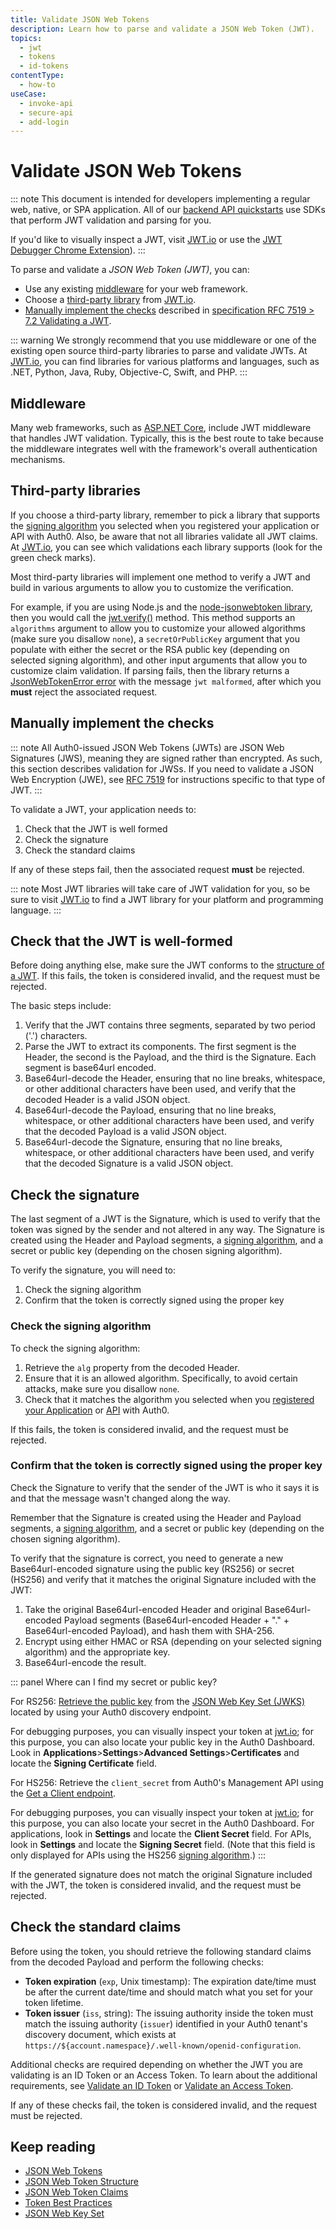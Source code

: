 ```yaml
---
title: Validate JSON Web Tokens
description: Learn how to parse and validate a JSON Web Token (JWT).
topics:
  - jwt
  - tokens
  - id-tokens
contentType:
  - how-to
useCase:
  - invoke-api
  - secure-api
  - add-login
---
```

# Validate JSON Web Tokens

::: note
This document is intended for developers implementing a regular web, native, or SPA application. All of our [backend API quickstarts](/quickstart/backend) use SDKs that perform JWT validation and parsing for you.

If you'd like to visually inspect a JWT, visit [JWT.io](https://jwt.io/) or use the [JWT Debugger Chrome Extension](https://chrome.google.com/webstore/detail/jwt-debugger/ppmmlchacdbknfphdeafcbmklcghghmd?hl=en)).
:::

To parse and validate a <dfn data-key="json-web-token">JSON Web Token (JWT)</dfn>, you can:

* Use any existing [middleware](#middleware) for your web framework.
* Choose a [third-party library](#third-party-libraries) from [JWT.io](https://jwt.io/#libraries-io).
* [Manually implement the checks](#manually-implement-the-checks) described in [specification RFC 7519 > 7.2 Validating a JWT](https://tools.ietf.org/html/rfc7519#section-7.2).

::: warning
We strongly recommend that you use middleware or one of the existing open source third-party libraries to parse and validate JWTs. At [JWT.io](https://jwt.io/#libraries-io), you can find libraries for various platforms and languages, such as .NET, Python, Java, Ruby, Objective-C, Swift, and PHP.
:::

## Middleware

Many web frameworks, such as [ASP.NET Core](/quickstart/backend/aspnet-core-webapi), include JWT middleware that handles JWT validation. Typically, this is the best route to take because the middleware integrates well with the framework's overall authentication mechanisms.

## Third-party libraries

If you choose a third-party library, remember to pick a library that supports the [signing algorithm](/tokens/concepts/signing-algorithms) you selected when you registered your application or API with Auth0. Also, be aware that not all libraries validate all JWT claims. At [JWT.io](https://jwt.io/), you can see which validations each library supports (look for the green check marks).

Most third-party libraries will implement one method to verify a JWT and build in various arguments to allow you to customize the verification.

For example, if you are using Node.js and the [node-jsonwebtoken library](https://github.com/auth0/node-jsonwebtoken), then you would call the [jwt.verify()](https://github.com/auth0/node-jsonwebtoken#jwtverifytoken-secretorpublickey-options-callback) method. This method supports an `algorithms` argument to allow you to customize your allowed algorithms (make sure you disallow `none`), a `secretOrPublicKey` argument that you populate with either the secret or the RSA public key (depending on selected signing algorithm), and other input arguments that allow you to customize claim validation. If parsing fails, then the library returns a [JsonWebTokenError error](https://github.com/auth0/node-jsonwebtoken#jsonwebtokenerror) with the message `jwt malformed`, after which you **must** reject the associated request.

## Manually implement the checks

::: note
All Auth0-issued JSON Web Tokens (JWTs) are JSON Web Signatures (JWS), meaning they are signed rather than encrypted. As such, this section describes validation for JWSs. If you need to validate a JSON Web Encryption (JWE), see [RFC 7519](https://tools.ietf.org/html/rfc7519#section-7.2) for instructions specific to that type of JWT.
:::

To validate a JWT, your application needs to:

1. Check that the JWT is well formed
2. Check the signature
3. Check the standard claims

If any of these steps fail, then the associated request **must** be rejected.

::: note
Most JWT libraries will take care of JWT validation for you, so be sure to visit [JWT.io](https://jwt.io/#libraries-io) to find a JWT library for your platform and programming language.
:::

## Check that the JWT is well-formed

Before doing anything else, make sure the JWT conforms to the [structure of a JWT](/tokens/reference/jwt/jwt-structure). If this fails, the token is considered invalid, and the request must be rejected.

The basic steps include:

1. Verify that the JWT contains three segments, separated by two period ('.') characters.
2. Parse the JWT to extract its components. The first segment is the Header, the second is the Payload, and the third is the Signature. Each segment is base64url encoded.
3. Base64url-decode the Header, ensuring that no line breaks, whitespace, or other additional characters have been used, and verify that the decoded Header is a valid JSON object.
4. Base64url-decode the Payload, ensuring that no line breaks, whitespace, or other additional characters have been used, and verify that the decoded Payload is a valid JSON object.
5. Base64url-decode the Signature, ensuring that no line breaks, whitespace, or other additional characters have been used, and verify that the decoded Signature is a valid JSON object.

## Check the signature

The last segment of a JWT is the Signature, which is used to verify that the token was signed by the sender and not altered in any way. The Signature is created using the Header and Payload segments, a [signing algorithm](/tokens/concepts/signing-algorithms), and a secret or public key (depending on the chosen signing algorithm).

To verify the signature, you will need to:

1. Check the signing algorithm
2. Confirm that the token is correctly signed using the proper key

### Check the signing algorithm

To check the signing algorithm:

1. Retrieve the `alg` property from the decoded Header.
2. Ensure that it is an allowed algorithm. Specifically, to avoid certain attacks, make sure you disallow `none`.
3. Check that it matches the algorithm you selected when you [registered your Application](/getting-started/set-up-app) or [API](/getting-started/set-up-api) with Auth0.

If this fails, the token is considered invalid, and the request must be rejected.

### Confirm that the token is correctly signed using the proper key

Check the Signature to verify that the sender of the JWT is who it says it is and that the message wasn't changed along the way.

Remember that the Signature is created using the Header and Payload segments, a [signing algorithm](/tokens/concepts/signing-algorithms), and a secret or public key (depending on the chosen signing algorithm).

To verify that the signature is correct, you need to generate a new Base64url-encoded signature using the public key (RS256) or secret (HS256) and verify that it matches the original Signature included with the JWT:

1. Take the original Base64url-encoded Header and original Base64url-encoded Payload segments (Base64url-encoded Header + "." + Base64url-encoded Payload), and hash them with SHA-256.
2. Encrypt using either HMAC or RSA (depending on your selected signing algorithm) and the appropriate key.
3. Base64url-encode the result.

::: panel Where can I find my secret or public key?

For RS256:
[Retrieve the public key](/tokens/guides/jwt/use-jwks) from the [JSON Web Key Set (JWKS)](/jwks) located by using your Auth0 discovery endpoint.

For debugging purposes, you can visually inspect your token at [jwt.io](jwt.io); for this purpose, you can also locate your public key in the Auth0 Dashboard. Look in **Applications**>**Settings**>**Advanced Settings**>**Certificates** and locate the **Signing Certificate** field.

For HS256:
Retrieve the `client_secret` from Auth0's Management API using the [Get a Client endpoint](/api/management/v2/#!/Clients/get_clients_by_id). 

For debugging purposes, you can visually inspect your token at [jwt.io](jwt.io); for this purpose, you can also locate your secret in the Auth0 Dashboard. For applications, look in **Settings** and locate the **Client Secret** field. For APIs, look in **Settings** and locate the **Signing Secret** field. (Note that this field is only displayed for APIs using the HS256 [signing algorithm](/tokens/concepts/signing-algorithms).)
:::

If the generated signature does not match the original Signature included with the JWT, the token is considered invalid, and the request must be rejected.

## Check the standard claims

Before using the token, you should retrieve the following standard claims from the decoded Payload and perform the following checks:

* **Token expiration** (`exp`, Unix timestamp): The expiration date/time must be after the current date/time and should match what you set for your token lifetime.
* **Token issuer** (`iss`, string): The issuing authority inside the token must match the issuing authority (`issuer`) identified in your Auth0 tenant's discovery document, which exists at `https://${account.namespace}/.well-known/openid-configuration`.

Additional checks are required depending on whether the JWT you are validating is an ID Token or an Access Token. To learn about the additional requirements, see [Validate an ID Token](/tokens/guides/id-token/validate-id-token) or [Validate an Access Token](/tokens/guides/access-token/validate-access-token).

If any of these checks fail, the token is considered invalid, and the request must be rejected.

## Keep reading

* [JSON Web Tokens](/tokens/concepts/jwts)
* [JSON Web Token Structure](/tokens/reference/jwt-structure)
* [JSON Web Token Claims](/tokens/concepts/jwt-claims)
* [Token Best Practices](/best-practices/token-best-practices)
* [JSON Web Key Set](/tokens/concepts/jwks)
